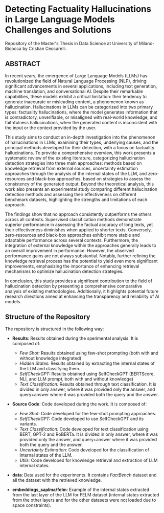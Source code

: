 # Detecting Factuality Hallucinations in Large Language Models Challenges and Solutions

Repository of the Master's Thesis in Data Science at University of Milano-Bicocca by Cristian Ceccarelli. 

## ABSTRACT

In recent years, the emergence of Large Language Models (LLMs) has revolutionized the
field of Natural Language Processing (NLP), driving significant advancements in several applications, including text generation, machine translation, and conversational AI.
Despite their remarkable capabilities, these models exhibit a critical limitation: their
tendency to generate inaccurate or misleading content, a phenomenon known as hallucination. Hallucinations in LLMs can be categorized into two primary types: factuality
hallucinations, where the model generates information that is contradictory, unverifiable,
or misaligned with real-world knowledge, and faithfulness hallucinations, when the generated content is inconsistent with the input or the context provided by the user.

This study aims to conduct an in-depth investigation into the phenomenon of hallucinations in LLMs, examining their types, underlying causes, and the principal methods
developed for their detection, with a focus on factuality hallucinations. To provide a
comprehensive overview, this work presents a systematic review of the existing literature, categorizing hallucination detection strategies into three main approaches: methods
based on knowledge retrieval from external sources, uncertainty estimation approaches
through the analysis of the internal states of the LLM, and zero-resources and black-box
approaches, based on strategies to assess the consistency of the generated output. Beyond
the theoretical analysis, this work also presents an experimental study comparing different
hallucination detection methods and assessing their effectiveness on different benchmark
datasets, highlighting the strengths and limitations of each approach.

The findings show that no approach consistently outperforms the others across all
contexts. Supervised classification methods demonstrate superior performance in assessing the factual accuracy of long texts, yet their effectiveness diminishes when applied
to shorter texts. Conversely, zero-resources and black-box approaches exhibit more stable and adaptable performance across several contexts. Furthermore, the integration of
external knowledge within the approaches generally leads to an overall improvement in
performance. However, the observed performance gains are not always substantial. Notably, further refining the knowledge retrieval process has the potential to yield even more
significant improvements, emphasizing the importance of enhancing retrieval mechanisms
to optimize hallucination detection strategies.

In conclusion, this study provides a significant contribution to the field of hallucination
detection by presenting a comprehensive comparative analysis of existing methodologies.
Additionally, it highlights potential future research directions aimed at enhancing the
transparency and reliability of AI models.


## Structure of the Repository
The repository is structured in the following way:

- **Results**: Results obtained during the sperimental analysis. It is composed of:

  - *Few Shot:* Results obtained using few-shot prompting (both with and without knowledge integrated)
  - *Hidden States:* Results obtained by extracting the internal states of the LLM and classifying them.
  - *SelfCheckGPT:* Results obtained using SelfCheckGPT (BERTScore, NLI, and LLM prompt, both with and without knowledge)
  - *Text Classification:* Results obtained through text classification. It is divided in only answer, where it was provided only the answer, and query+answer where it was provided both the query and the answer.
    
- **Source Code**: Code developed during the work. It is composed of:
  
  - *Few Shot:* Code developed for the few-shot prompting approaches.
  - *SelfCheckGPT:* Code developed to use SelfCheckGPT and its variants.
  - *Text Classification:* Code developed for text classification using BERT, GPT-2 and RoBERTa. It is divided in only answer, where it was provided only the answer, and query+answer where it was provided both the query and the answer.
  - *Uncertainty Estimation:* Code developed for the classification of internal states of the LLM.
  - *Utils:* Code developed for knowledge retrieval and extraction of LLM internal states.
    
- **data**: Data used for the experiments. It contains *FactBench* dataset and all the dataset with the retrieved knowledge.
  
- **embeddings_saplma/felm**: Example of the internal states extracted from the last layer of the LLM for FELM dataset (internal states extracted from the other layers and for the other datasets were not loaded due to space constraints).


